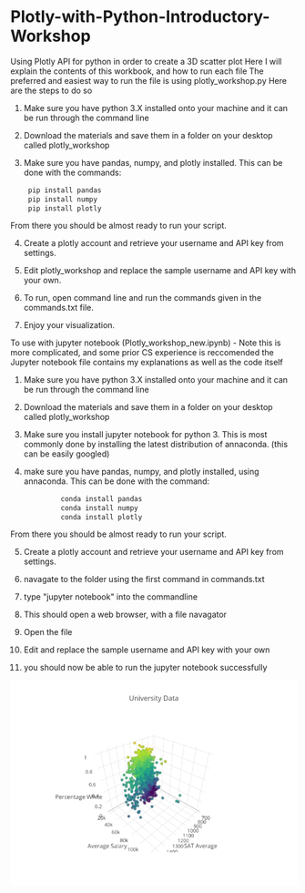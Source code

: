 # Plotly-with-Python-Introductory-Workshop
Using Plotly API for python in order to create a 3D scatter plot
Here I will explain the contents of this workbook, and how to run each file
The preferred and easiest way to run the file is using plotly_workshop.py
Here are the steps to do so
1.  Make sure you have python 3.X installed onto your machine and it can be run through the command line
2. Download the materials and save them in a folder on your desktop called plotly_workshop
3. Make sure you have pandas, numpy, and plotly installed.  This can be done with the commands: 

        pip install pandas
        pip install numpy
        pip install plotly  
        
From there you should be almost ready to run your script.

4. Create a plotly account and retrieve your username and API key from settings.

5. Edit plotly_workshop and replace the sample username and API key with your own.

6. To run, open command line and run the commands given in the commands.txt file.

7. Enjoy your visualization.

To use with jupyter notebook (Plotly_workshop_new.ipynb) - Note this is more complicated, and some prior CS experience is reccomended
the Jupyter notebook file contains my explanations as well as the code itself

1.  Make sure you have python 3.X installed onto your machine and it can be run through the command line
2. Download the materials and save them in a folder on your desktop called plotly_workshop
3. Make sure you install jupyter notebook for python 3.  This is most commonly done by installing the latest distribution of annaconda. (this can be easily googled)
4. make sure you have pandas, numpy, and plotly installed, using annaconda.  This can be done with the command: 

                conda install pandas
                conda install numpy
                conda install plotly 
From there you should be almost ready to run your script.

5. Create a plotly account and retrieve your username and API key from settings. 

6. navagate to the folder using the first command in commands.txt 

7. type "jupyter notebook" into the commandline 

8. This should open a web browser, with a file navagator

9. Open the file 

10. Edit and replace the sample username and API key with your own

11. you should now be able to run the jupyter notebook successfully

![sample graph](univ_vis.png)
